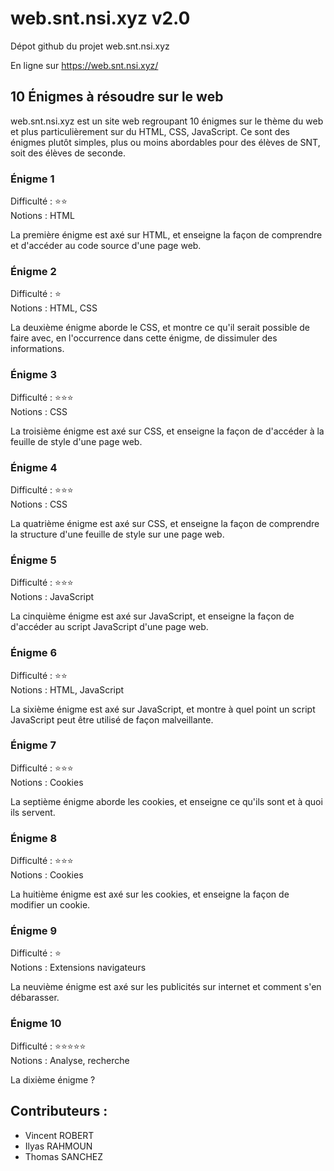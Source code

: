 # web.snt.nsi.xyz v2.0

Dépot github du projet web.snt.nsi.xyz

En ligne sur https://web.snt.nsi.xyz/

## 10 Énigmes à résoudre sur le web

web.snt.nsi.xyz est un site web regroupant 10 énigmes sur le thème du web et plus particulièrement sur du HTML, CSS, JavaScript. Ce sont des énigmes plutôt simples, plus ou moins abordables pour des élèves de SNT, soit des élèves de seconde.

### Énigme 1

Difficulté : ⭐⭐<br>
Notions : HTML

La première énigme est axé sur HTML, et enseigne la façon de comprendre et d'accéder au code source d'une page web.

### Énigme 2

Difficulté : ⭐<br>
Notions : HTML, CSS

La deuxième énigme aborde le CSS, et montre ce qu'il serait possible de faire avec, en l'occurrence dans cette énigme, de dissimuler des informations.

### Énigme 3

Difficulté : ⭐⭐⭐<br>
Notions : CSS

La troisième énigme est axé sur CSS, et enseigne la façon de d'accéder à la feuille de style d'une page web.

### Énigme 4

Difficulté : ⭐⭐⭐<br>
Notions : CSS

La quatrième énigme est axé sur CSS, et enseigne la façon de comprendre la structure d'une feuille de style sur une page web.

### Énigme 5

Difficulté : ⭐⭐⭐<br>
Notions : JavaScript

La cinquième énigme est axé sur JavaScript, et enseigne la façon de d'accéder au script JavaScript d'une page web.

### Énigme 6

Difficulté : ⭐⭐<br>
Notions : HTML, JavaScript

La sixième énigme est axé sur JavaScript, et montre à quel point un script JavaScript peut être utilisé de façon malveillante.

### Énigme 7

Difficulté : ⭐⭐⭐<br>
Notions : Cookies

La septième énigme aborde les cookies, et enseigne ce qu'ils sont et à quoi ils servent.

### Énigme 8

Difficulté : ⭐⭐⭐<br>
Notions : Cookies

La huitième énigme est axé sur les cookies, et enseigne la façon de modifier un cookie.

### Énigme 9

Difficulté : ⭐<br>
Notions : Extensions navigateurs

La neuvième énigme est axé sur les publicités sur internet et comment s'en débarasser.

### Énigme 10

Difficulté : ⭐⭐⭐⭐⭐<br>
Notions : Analyse, recherche

La dixième énigme ?

## Contributeurs :
- Vincent ROBERT
- Ilyas RAHMOUN
- Thomas SANCHEZ